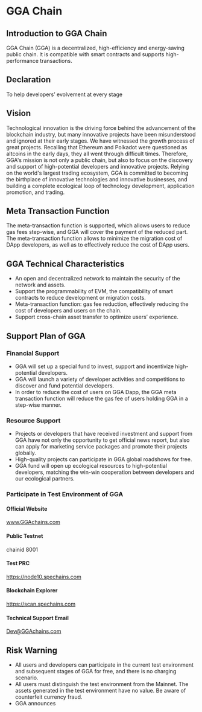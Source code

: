 # GGA Chain

## Introduction to GGA Chain
GGA Chain (GGA) is a decentralized, high-efficiency and energy-saving public chain. It is compatible with smart contracts and supports high- performance transactions. 

## Declaration
To help developers’ evolvement at every stage 

## Vision
Technological innovation is the driving force behind the advancement of the blockchain industry, but many innovative projects have been misunderstood and ignored at their early stages. We have witnessed the growth process of great projects. Recalling that Ethereum and Polkadot were questioned as altcoins in the early days, they all went through difficult times. Therefore, GGA's mission is not only a public chain, but also to focus on the discovery and support of high-potential developers and innovative projects. Relying on the world's largest trading ecosystem, GGA is committed to becoming the birthplace of innovative technologies and innovative businesses, and building a complete ecological loop of technology development, application promotion, and trading.

## Meta Transaction Function
The meta-transaction function is supported, which allows users to reduce gas fees step-wise, and GGA will cover the payment of the reduced part. The meta-transaction function allows to minimize the migration cost of DApp developers, as well as to effectively reduce the cost of DApp users.

## GGA Technical Characteristics
- An open and decentralized network to maintain the security of the network and assets.
- Support the programmability of EVM, the compatibility of smart contracts to reduce development or migration costs.
- Meta-transaction function: gas fee reduction, effectively reducing the cost of developers and users on the chain.
- Support cross-chain asset transfer to optimize users’ experience.

## Support Plan of GGA
### Financial Support
- GGA will set up a special fund to invest, support and incentivize high-potential developers.
- GGA will launch a variety of developer activities and competitions to discover and fund potential developers. 
- In order to reduce the cost of users on GGA Dapp, the GGA meta transaction function will reduce the gas fee of users holding GGA in a step-wise manner.

### Resource Support
- Projects or developers that have received investment and support from GGA have not only the opportunity to get official news report, but also can apply for marketing service packages and promote their projects globally.
- High-quality projects can participate in GGA global roadshows for free.
- GGA fund will open up ecological resources to high-potential developers, matching the win-win cooperation between developers and our ecological partners.

### Participate in Test Environment of GGA

#### Official Website
www.GGAchains.com

#### Public Testnet
chainid 8001

#### Test PRC
https://node10.spechains.com
#### Blockchain Explorer
https://scan.spechains.com


#### Technical Support Email

Dev@GGAchains.com

## Risk Warning
- All users and developers can participate in the current test environment and subsequent stages of GGA for free, and there is no charging scenario.
- All users must distinguish the test environment from the Mainnet. The assets generated in the test environment have no value. Be aware of counterfeit currency fraud.
- GGA announces 
